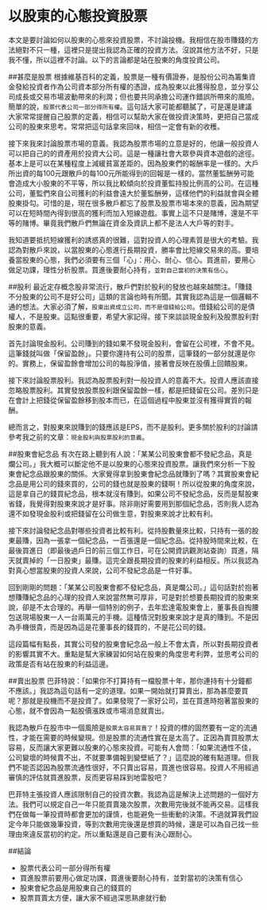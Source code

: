 # 以股東的心態投資股票


本文是要討論如何以股東的心態來投資股票，不討論投機。我相信在股市賺錢的方法絕對不只一種，這裡只是提出我認為正確的投資方法。沒說其他方法不好，只是我不懂，所以這裡不討論。以下的言論都是站在股東的角度投資公司。

##甚麼是股票
根據維基百科的定義，股票是一種有價證券，是股份公司為籌集資金發給投資者作為公司資本部分所有權的憑證，成為股東以此獲得股息，並分享公司成長或交易市場波動帶來的利潤；但也要共同承擔公司運作錯誤所帶來的風險。簡單的說，`股票代表公司一部分得所有權`。這句話大家可能都聽膩了，可是還是建議大家常常提醒自己股票的定義，相信可以幫助大家在做投資決策時，更把自己當成公司的股東來思考。常常把這句話拿來回味，相信一定會有新的收穫。

接下來我來討論股票市場的意義。我認為股票市場的立意是好的，他讓一般投資人可以把自己的的資產用於投資大公司。這是一種讓社會大眾參與資本遊戲的途徑。基本上是可以在某種程度上減緩貧富差距的。因為股東們的報酬率是一樣的。大戶所出資的每100元跟散戶的每100元所能得到的回報是一樣的。當然董監酬勞可能會造成大小股東的不平等，所以我比較傾向於投資董監持股比例高的公司。在這種公司，董監們來自公司獲利的利益會遠大於董監酬勞，這樣他們的利益就會與全體股東掛勾。可惜的是，現在很多散戶都忘了股票及股票市場本來的意義，因為期望可以在短時間內得到很高的獲利而加入短線遊戲。事實上這不只是賭博，還是不平等的賭博。畢竟我們散戶們無論在資金及資訊上都不是法人大戶等的對手。

我知道要抵抗短線獲利的誘惑真的很難，這對投資人的心理素質是很大的考驗。我認為對散戶來說，以當股東的心態進行長期投資，勝率會比短線交易來的高。要培養當股東的心態，我們必須要有三個「心」：用心、耐心、信心。買進前，要用心做足功課，理性分析股票。買進後要耐心持有，`並對自己當初的決策有信心`。

##股利
最近定存概念股非常流行，散戶們對於股利的發放也越來越關注。「賺錢不分股東的公司不是好公司」這類的言論也時有所聞。其實我認為這是一個邏輯不通的想法。大家必須了解，`股東出資成立公司，而不是借錢給公司`。借錢給公司的是債權人，不是股東。這點很重要，希望大家記得。接下來談談現金股利及股票股利對股東的意義。

首先討論現金股利。公司賺到的錢如果不發現金股利，會留在公司裡，不會不見。這筆錢就叫做「保留盈餘」。只要你還持有公司的股票，這筆錢的一部分就還是你的。實務上，保留盈餘會增加公司的每股淨值，接著會反映在股價上回饋股東。

接下來討論股票股利。我認為股票股利對一般投資人的意義不大。投資人應該直接忽略股票股利。其實發放股票股利跟保留盈餘一樣，都是把錢留在公司。差別只是在會計上把錢從保留盈餘移到股本而已，在這個過程中股東並沒有獲得實質的報酬。

總而言之，對股東來說賺到的錢應該是EPS，而不是股利。更多關於股利的討論請參考我之前的文章：`現金股利與股票股利的意義`。

##股東會紀念品
有次在路上聽到有人說：「某某公司股東會都不發紀念品，真是爛公司。」我大概可以斷定他不是以股東的心態來投資股票。讓我們來分析一下股東會紀念品跟股東的關係。大家覺得拿到股東會紀念品就賺到了嗎？其實股東會紀念品是用公司的錢來買的，公司的錢也就是股東的錢啊！所以從股東的角度來說，這是拿自己的錢買紀念品，根本就沒有賺到。如果公司不發紀念品，反而是幫股東省錢，我覺得對股東來說才是好事。除非剛好需要用到那個紀念品，否則我人認為還不如發現金股利或把錢留在公司做生意，對股東來說才比較有利。

接下來討論發紀念品對哪些投資者比較有利。從持股數量來比較，只持有一張的股東最賺，因為一張拿一個紀念品，一百張還是一個紀念品。從持股時間來比較，在最後買進日（即最後過戶日的前三個工作日，可在公開資訊觀測站查詢）買進，隔天就賣掉的「一日股東」最賺。這完全跟長期投資的股東的利益相反。所以我認為對真心想當股東的投資人來說，公司不發紀念品是一件好事。

回到剛剛的問題：「某某公司股東會都不發紀念品，真是爛公司。」這句話對於抱著想賺賺紀念品的心理的投資人來說當然無可厚非，可是對於想要長期投資的股東來說，卻是不太合理的。再舉一個特別的例子，去年宏達電股東會上，董事長自掏腰包送現場股東一人一台兩萬元的手機。這種情況對股東來說才是真的賺到。不是因為手機很貴，而是因為這是花董事長的錢買的，不是花公司的錢。

這段篇幅有點長，其實公司發的股東會紀念品一般上不會太貴，所以對長期投資者的影響其實不大。重點是幫大家練習如何站在股東的角度思考利弊，並思考公司的政策是否有站在股東的利益這邊。

##賣出股票
巴菲特說：「如果你不打算持有一檔股票十年，那你連持有十分鐘都不應該。」我認為這句話有一定的道理。如果一開始就打算賣出，那為甚麼要買呢？那就是投機而不是投資了。如果發現了一家好公司，並在買進時抱著當股東的心態，就不會因為一點股價漲跌或市場消息就賣出。

我認為散戶在股市中一個風險是`股票太容易買賣了`！投資的標的固然要有一定的流通性，才能在需要的時候變現。但是股票的流通性實在是太高了。正因為賣買股票太容易，反而讓大家更難以股東的心態來投資。可能有人會問：「如果流通性不佳，公司變壞的時候賣不出，不就要準備報到變壁紙了？」這麼說的確有點道理。但我們不能否認因為股票流通性很好，不只賣出容易，買進也很容易。投資人不用經過審慎的評估就買進股票，反而更容易踩到地雷股吧？

巴菲特主張投資人應該限制自己的投資次數。我認為這是解決上述問題的一個好方法。我們可以規定自己一年只能買賣幾次股票，次數用完後就不能再交易。這樣我們在做每一筆投資時都會更加的謹慎，也能避免一些衝動的決策。不過就算我們設定今年只能做幾筆投資，等到次數用完後還是想買的時候，還是可以為自己找一些理由來違反當初的約定。所以重點還是自己要有決心跟耐心。

##結論
- 股票代表公司一部分得所有權
- 買進股票前要用心做足功課，買進後要耐心持有，並對當初的決策有信心
- 股東會紀念品是用股東自己的錢買的
- 股票買賣太方便，讓大家不經過深思熟慮就行動